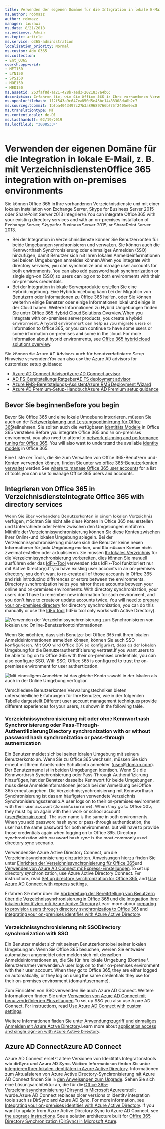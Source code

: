 ```yaml
---
title: Verwenden der eigenen Domäne für die Integration in lokale E-Mail, z. B. mit Verzeichnisdiensten
ms.author: robmazz
author: robmazz
manager: laurawi
ms.date: 8/21/2018
ms.audience: Admin
ms.topic: article
ms.service: o365-administration
localization_priority: Normal
ms.custom: Adm_O365
ms.collection:
- Ent_O365
search.appverid:
- MET150
- LYN150
- SPS150
- MOE150
- MED150
ms.assetid: 263faf8d-aa21-428b-aed3-2021837a4b65
description: Erfahren Sie, wie Sie Office 365 in Ihre vorhandenen Verzeichnisdienste integrieren.
ms.openlocfilehash: 112f543a9c647ea850d5e43bc14483308da0b2c7
ms.sourcegitcommit: 1b6ba4043497c27b3a89689766b975f2405e0ec8
ms.translationtype: MT
ms.contentlocale: de-DE
ms.lasthandoff: 02/19/2019
ms.locfileid: "30085334"
---
```

# <a name="office-365-integration-with-on-premises-environments"></a><span data-ttu-id="39125-103">Verwenden der eigenen Domäne für die Integration in lokale E-Mail, z. B. mit Verzeichnisdiensten</span><span class="sxs-lookup"><span data-stu-id="39125-103">Office 365 integration with on-premises environments</span></span>

<span data-ttu-id="39125-104">Sie können Office 365 in Ihre vorhandenen Verzeichnisdienste und mit einer lokalen Installation von Exchange Server, Skype for Business Server 2015 oder SharePoint Server 2013 integrieren.</span><span class="sxs-lookup"><span data-stu-id="39125-104">You can integrate Office 365 with your existing directory services and with an on-premises installation of Exchange Server, Skype for Business Server 2015, or SharePoint Server 2013.</span></span>
  
 - <span data-ttu-id="39125-p101">Bei der Integration in Verzeichnisdienste können Sie Benutzerkonten für beide Umgebungen synchronisieren und verwalten. Sie können auch die Kennworthash Synchronisierung oder einmaliges Anmelden (SSO) hinzufügen, damit Benutzer sich mit Ihren lokalen Anmeldeinformationen bei beiden Umgebungen anmelden können.</span><span class="sxs-lookup"><span data-stu-id="39125-p101">When you integrate with directory services, you can synchronize and manage user accounts for both environments. You can also add password hash synchronization or single sign-on (SSO) so users can log on to both environments with their on-premises credentials.</span></span>
 - <span data-ttu-id="39125-p102">Bei der Integration in lokale Serverprodukte erstellen Sie eine Hybridumgebung. Eine Hybridumgebung kann bei der Migration von Benutzern oder Informationen zu Office 365 helfen, oder Sie können weiterhin einige Benutzer oder einige Informationen lokal und einige in der Cloud haben. Weitere Informationen zu Hybrid Umgebungen finden Sie unter [Office 365 Hybrid Cloud Solutions Overview](https://support.office.com/article/59616fab-acdb-40e9-b414-cf0c965c80b7).</span><span class="sxs-lookup"><span data-stu-id="39125-p102">When you integrate with on-premises server products, you create a hybrid environment. A hybrid environment can help as you migrate users or information to Office 365, or you can continue to have some users or some information on-premises and some in the cloud. For more information about hybrid environments, see [Office 365 hybrid cloud solutions overview](https://support.office.com/article/59616fab-acdb-40e9-b414-cf0c965c80b7).</span></span>

<span data-ttu-id="39125-110">Sie können die Azure AD Advisors auch für benutzerdefinierte Setup Hinweise verwenden:</span><span class="sxs-lookup"><span data-stu-id="39125-110">You can also use the Azure AD advisors for customized setup guidance:</span></span>
- [<span data-ttu-id="39125-111">Azure AD Connect Advisor</span><span class="sxs-lookup"><span data-stu-id="39125-111">Azure AD Connect advisor</span></span>](https://aka.ms/aadconnectpwsync)
- [<span data-ttu-id="39125-112">AD FS-Bereitstellungs Ratgeber</span><span class="sxs-lookup"><span data-stu-id="39125-112">AD FS deployment advisor</span></span>](https://aka.ms/adfsguidance)
- [<span data-ttu-id="39125-113">Azure RMS-Bereitstellungs-Assistent</span><span class="sxs-lookup"><span data-stu-id="39125-113">Azure RMS Deployment Wizard</span></span>](https://aka.ms/azuremsguidance)
- [<span data-ttu-id="39125-114">Azure AD Premium-Setup-Handbuch</span><span class="sxs-lookup"><span data-stu-id="39125-114">Azure AD Premium setup guidance</span></span>](https://aka.ms/aadpguidance)
   
## <a name="before-you-begin"></a><span data-ttu-id="39125-115">Bevor Sie beginnen</span><span class="sxs-lookup"><span data-stu-id="39125-115">Before you begin</span></span>
<span data-ttu-id="39125-p103">Bevor Sie Office 365 und eine lokale Umgebung integrieren, müssen Sie auch an der [Netzwerkplanung und Leistungsoptimierung für Office 365](network-planning-and-performance.md)teilnehmen. Sie sollten auch die verfügbaren [Identitäts Modelle](about-office-365-identity.md) in Office 365 verstehen.</span><span class="sxs-lookup"><span data-stu-id="39125-p103">Before you integrate Office 365 and an on-premises environment, you also need to attend to [network planning and performance tuning for Office 365](network-planning-and-performance.md). You will also want to understand the available [identity models](about-office-365-identity.md) in Office 365.</span></span> 

<span data-ttu-id="39125-118">Eine Liste der Tools, die Sie zum Verwalten von Office 365-Benutzern und-Konten verwenden können, finden Sie unter [wo office 365-Benutzerkonten verwaltet](manage-office-365-accounts.md) werden.</span><span class="sxs-lookup"><span data-stu-id="39125-118">See [where to manage Office 365 user accounts](manage-office-365-accounts.md) for a list of tools you can use to manage Office 365 users and accounts.</span></span> 
  
## <a name="integrate-office-365-with-directory-services"></a><span data-ttu-id="39125-119">Integrieren von Office 365 in Verzeichnisdienste</span><span class="sxs-lookup"><span data-stu-id="39125-119">Integrate Office 365 with directory services</span></span>
<span data-ttu-id="39125-p104">Wenn Sie über vorhandene Benutzerkonten in einem lokalen Verzeichnis verfügen, möchten Sie nicht alle diese Konten in Office 365 neu erstellen und Unterschiede oder Fehler zwischen den Umgebungen einführen. Mithilfe der Verzeichnissynchronisierung können Sie diese Konten zwischen Ihrer Online-und lokalen Umgebung spiegeln. Bei der Verzeichnissynchronisierung müssen sich die Benutzer keine neuen Informationen für jede Umgebung merken, und Sie müssen Konten nicht zweimal erstellen oder aktualisieren. Sie müssen [Ihr lokales Verzeichnis](prepare-for-directory-synchronization.md) für die Verzeichnissynchronisierung vorbereiten, dies können Sie manuell ausführen oder das [IdFix-Tool](install-and-run-idfix.md) verwenden (das IdFix-Tool funktioniert nur mit Active Directory).</span><span class="sxs-lookup"><span data-stu-id="39125-p104">If you have existing user accounts in an on-premises directory, you don't want to re-create all of those accounts in Office 365 and risk introducing differences or errors between the environments. Directory synchronization helps you mirror those accounts between your online and on-premises environments. With directory synchronization, your users don't have to remember new information for each environment, and you don't have to create or update accounts twice. You will need to [prepare your on-premises directory](prepare-for-directory-synchronization.md) for directory synchronization, you can do this manually or use the [IdFix tool](install-and-run-idfix.md) (IdFix tool only works with Active Directory).</span></span> 
  
![Verwenden der Verzeichnissynchronisierung zum Synchronisieren von lokalen und Online-Benutzerkontoinformationen](media/a64af0d0-9be6-46b1-8727-277e683abf5e.png)
  
<span data-ttu-id="39125-p105">Wenn Sie möchten, dass sich Benutzer bei Office 365 mit Ihren lokalen Anmeldeinformationen anmelden können, können Sie auch SSO konfigurieren. Mit SSO wird Office 365 so konfiguriert, dass es der lokalen Umgebung für die Benutzerauthentifizierung vertraut.</span><span class="sxs-lookup"><span data-stu-id="39125-p105">If you want users to be able to log on to Office 365 with their on-premises credentials, you can also configure SSO. With SSO, Office 365 is configured to trust the on-premises environment for user authentication.</span></span>
  
![Mit einmaligem Anmelden ist das gleiche Konto sowohl in der lokalen als auch in der Online Umgebung verfügbar.](media/d76235f2-8a53-405e-b8ef-dfa4cfc208b8.png)
  
<span data-ttu-id="39125-128">Verschiedene Benutzerkonten Verwaltungstechniken bieten unterschiedliche Erfahrungen für Ihre Benutzer, wie in der folgenden Tabelle dargestellt.</span><span class="sxs-lookup"><span data-stu-id="39125-128">Different user account management techniques provide different experiences for your users, as shown in the following table.</span></span>
 
### <a name="directory-synchronization-with-or-without-password-hash-synchronization-or-pass-through-authentication"></a><span data-ttu-id="39125-129">**Verzeichnissynchronisierung mit oder ohne Kennworthash Synchronisierung oder Pass-Through-Authentifizierung**</span><span class="sxs-lookup"><span data-stu-id="39125-129">**Directory synchronization with or without password hash synchronization or pass-through authentication**</span></span>
<span data-ttu-id="39125-p106">Ein Benutzer meldet sich bei seiner lokalen Umgebung mit seinem Benutzerkonto an. Wenn Sie zu Office 365 wechseln, müssen Sie sich erneut mit Ihrem Arbeits-oder Schulkonto anmelden (user@domain.com). Der Benutzername ist in beiden Umgebungen identisch. Wenn Sie die Kennworthash Synchronisierung oder Pass-Through-Authentifizierung hinzufügen, hat der Benutzer dasselbe Kennwort für beide Umgebungen, muss diese Anmeldeinformationen jedoch bei der Anmeldung bei Office 365 erneut angeben. Die Verzeichnissynchronisierung mit Kennworthash Synchronisierung ist das am häufigsten verwendete Verzeichnis Synchronisierungsszenario.</span><span class="sxs-lookup"><span data-stu-id="39125-p106">A user logs on to their on-premises environment with their user account (domain\username). When they go to Office 365, they must log on again with their work or school account (user@domain.com). The user name is the same in both environments. When you add password hash sync or pass-through authentication, the user has the same password for both environments, but will have to provide those credentials again when logging on to Office 365. Directory synchronization with password hash sync is the most commonly used directory sync scenario.</span></span>

<span data-ttu-id="39125-p107">Verwenden Sie Azure Active Directory Connect, um die Verzeichnissynchronisierung einzurichten. Anweisungen hierzu finden Sie unter [Einrichten der Verzeichnissynchronisierung für Office 365](set-up-directory-synchronization.md)und [Verwenden von Azure AD Connect mit Express-Einstellungen](https://go.microsoft.com/fwlink/p/?LinkId=698537).</span><span class="sxs-lookup"><span data-stu-id="39125-p107">To set up directory synchronization, use Azure Active Directory Connect. For instructions, read [Set up directory synchronization for Office 365](set-up-directory-synchronization.md), and [Use Azure AD Connect with express settings](https://go.microsoft.com/fwlink/p/?LinkId=698537).</span></span>

<span data-ttu-id="39125-137">Erfahren Sie mehr über die [Vorbereitung der Bereitstellung von Benutzern über die Verzeichnissynchronisierung in Office 365](prepare-for-directory-synchronization.md) und [die Integration Ihrer lokalen identifiziert mit Azure Active Directory](https://go.microsoft.com/fwlink/?LinkId=518101).</span><span class="sxs-lookup"><span data-stu-id="39125-137">Learn more about [preparing to provision users through directory synchronization to Office 365](prepare-for-directory-synchronization.md) and [integrating your on-premises identifies with Azure Active Directory](https://go.microsoft.com/fwlink/?LinkId=518101).</span></span>

### <a name="directory-synchronization-with-sso"></a><span data-ttu-id="39125-138">**Verzeichnissynchronisierung mit SSO**</span><span class="sxs-lookup"><span data-stu-id="39125-138">**Directory synchronization with SSO**</span></span>
<span data-ttu-id="39125-p108">Ein Benutzer meldet sich mit seinem Benutzerkonto bei seiner lokalen Umgebung an. Wenn Sie Office 365 besuchen, werden Sie entweder automatisch angemeldet oder melden sich mit denselben Anmeldeinformationen an, die Sie für Ihre lokale Umgebung (Domäne \ Benutzername) verwenden.</span><span class="sxs-lookup"><span data-stu-id="39125-p108">A user logs on to their on-premises environment with their user account. When they go to Office 365, they are either logged on automatically, or they log on using the same credentials they use for their on-premises environment (domain\username).</span></span>

<span data-ttu-id="39125-p109">Zum Einrichten von SSO verwenden Sie auch Azure AD Connect. Weitere Informationen finden Sie unter [Verwenden von Azure AD Connect mit benutzerdefinierten Einstellungen](https://go.microsoft.com/fwlink/p/?LinkID=698430).</span><span class="sxs-lookup"><span data-stu-id="39125-p109">To set up SSO you also use Azure AD Connect. For instructions, read [Use Azure AD Connect with custom settings](https://go.microsoft.com/fwlink/p/?LinkID=698430).</span></span>

<span data-ttu-id="39125-143">Weitere Informationen finden Sie [unter Anwendungszugriff und einmaliges Anmelden mit Azure Active Directory](https://go.microsoft.com/fwlink/p/?LinkId=698604).</span><span class="sxs-lookup"><span data-stu-id="39125-143">Learn more about [application access and single sign-on with Azure Active Directory](https://go.microsoft.com/fwlink/p/?LinkId=698604).</span></span>

## <a name="azure-ad-connect"></a><span data-ttu-id="39125-144">Azure AD Connect</span><span class="sxs-lookup"><span data-stu-id="39125-144">Azure AD Connect</span></span>
<span data-ttu-id="39125-p110">Azure AD Connect ersetzt ältere Versionen von Identitäts Integrationstools wie dirSync und Azure AD Sync. Weitere Informationen finden Sie unter [integrieren Ihrer lokalen Identitäten in Azure Active Directory](https://go.microsoft.com/fwlink/p/?LinkId=527969). Informationen zum Aktualisieren von Azure Active Directory-Synchronisierung mit Azure AD Connect finden Sie in [den Anweisungen zum Upgrade](https://go.microsoft.com/fwlink/p/?LinkId=733240). Sehen Sie sich eine Lösungsarchitektur an, die für die [Office 365-Verzeichnissynchronisierung (Dirsync) in Microsoft Azure](https://go.microsoft.com/fwlink/?LinkId=517887)erstellt wurde.</span><span class="sxs-lookup"><span data-stu-id="39125-p110">Azure AD Connect replaces older versions of identity integration tools such as DirSync and Azure AD Sync. For more information, see [Integrating your on-premises identities with Azure Active Directory](https://go.microsoft.com/fwlink/p/?LinkId=527969). If you want to update from Azure Active Directory Sync to Azure AD Connect, see [the upgrade instructions](https://go.microsoft.com/fwlink/p/?LinkId=733240). See a solution architecture built for [Office 365 Directory Synchronization (DirSync) in Microsoft Azure](https://go.microsoft.com/fwlink/?LinkId=517887).</span></span>